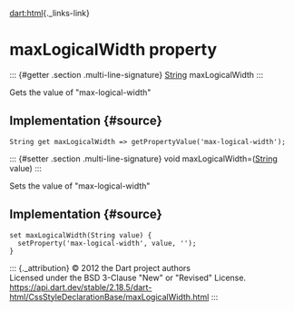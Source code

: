 [dart:html](../../dart-html/dart-html-library){._links-link}

maxLogicalWidth property
========================

::: {#getter .section .multi-line-signature}
[String](../../dart-core/string-class) maxLogicalWidth
:::

Gets the value of \"max-logical-width\"

Implementation {#source}
--------------

``` {.language-dart data-language="dart"}
String get maxLogicalWidth => getPropertyValue('max-logical-width');
```

::: {#setter .section .multi-line-signature}
void maxLogicalWidth=([String](../../dart-core/string-class) value)
:::

Sets the value of \"max-logical-width\"

Implementation {#source}
--------------

``` {.language-dart data-language="dart"}
set maxLogicalWidth(String value) {
  setProperty('max-logical-width', value, '');
}
```

::: {._attribution}
© 2012 the Dart project authors\
Licensed under the BSD 3-Clause \"New\" or \"Revised\" License.\
<https://api.dart.dev/stable/2.18.5/dart-html/CssStyleDeclarationBase/maxLogicalWidth.html>
:::
